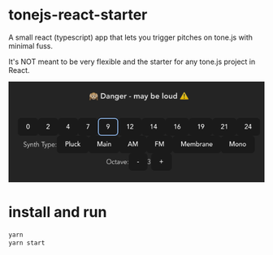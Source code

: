 # tonejs-react-starter

A small react (typescript) app that lets you trigger pitches on tone.js with minimal fuss.

It's NOT meant to be very flexible and the starter for any tone.js project in React.

![screenshot of react app](docs/screenshot.png)

# install and run

```
yarn
yarn start
```
